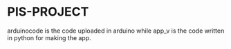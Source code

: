 # PIS-PROJECT
arduinocode is the code uploaded in arduino while app_v is the code written in python for making the app.
